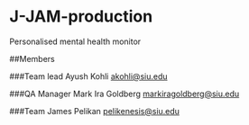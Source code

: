 # J-JAM-production
Personalised mental health monitor


##Members

###Team lead
Ayush Kohli
akohli@siu.edu

###QA Manager
Mark Ira Goldberg
markiragoldberg@siu.edu

###Team
James Pelikan
pelikenesis@siu.edu
